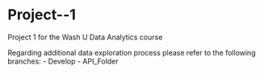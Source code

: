 # Project--1

Project 1 for the Wash U Data Analytics course

Regarding additional data exploration process please refer to the following branches:
	- Develop
        - API_Folder
